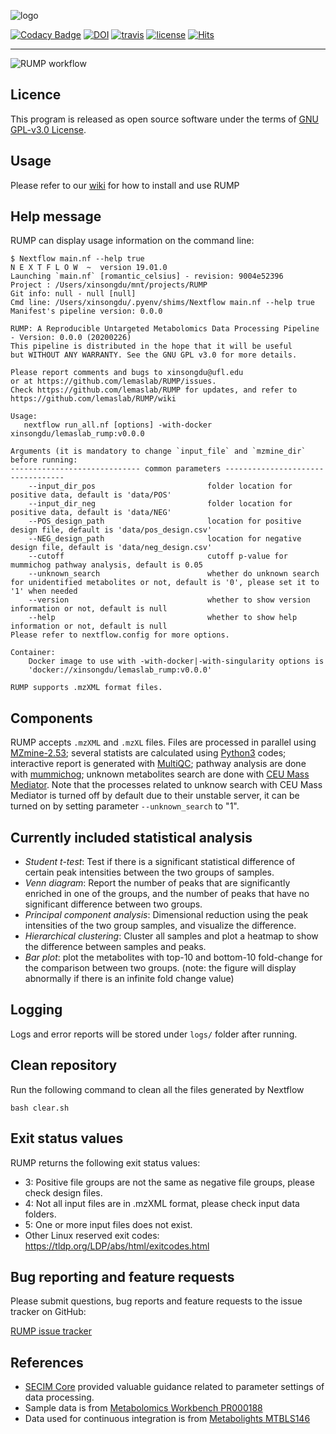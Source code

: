 ![logo](https://user-images.githubusercontent.com/62911395/89073144-ecf77300-d347-11ea-8ddb-6fe6350dbe47.png|width=200px)

[![Codacy Badge](https://api.codacy.com/project/badge/Grade/0b6bdc545b50439596d40f3917ef3aa6)](https://app.codacy.com/gh/lemaslab/RUMP?utm_source=github.com&utm_medium=referral&utm_content=lemaslab/RUMP&utm_campaign=Badge_Grade_Dashboard)
[![DOI](https://zenodo.org/badge/DOI/10.5281/zenodo.3884275.svg)](https://doi.org/10.5281/zenodo.3884275)
[![travis](https://travis-ci.com/lemaslab/RUMP.svg?branch=master)](https://travis-ci.com/lemaslab/RUMP)
[![license](http://img.shields.io/badge/license-GNU-blue.svg)](https://github.com/lemaslab/RUMP/blob/master/LICENSE)
[![Hits](https://hits.seeyoufarm.com/api/count/incr/badge.svg?url=https%3A%2F%2Fgithub.com%2Flemaslab%2FRUMP)](https://hits.seeyoufarm.com)

---
![RUMP workflow](https://github.com/lemaslab/RUMP/blob/master/figs/Metabolomics_Pipeline_V4.png)


## Licence

This program is released as open source software under the terms of [GNU GPL-v3.0 License](https://github.com/GalaxyDream/RUMP/blob/master/LICENSE).

## Usage
Please refer to our [wiki](https://github.com/lemaslab/RUMP/wiki) for how to install and use RUMP

## Help message

RUMP can display usage information on the command line:
```
$ Nextflow main.nf --help true
N E X T F L O W  ~  version 19.01.0
Launching `main.nf` [romantic_celsius] - revision: 9004e52396
Project : /Users/xinsongdu/mnt/projects/RUMP
Git info: null - null [null]
Cmd line: /Users/xinsongdu/.pyenv/shims/Nextflow main.nf --help true
Manifest's pipeline version: 0.0.0

RUMP: A Reproducible Untargeted Metabolomics Data Processing Pipeline - Version: 0.0.0 (20200226)
This pipeline is distributed in the hope that it will be useful
but WITHOUT ANY WARRANTY. See the GNU GPL v3.0 for more details.

Please report comments and bugs to xinsongdu@ufl.edu
or at https://github.com/lemaslab/RUMP/issues.
Check https://github.com/lemaslab/RUMP for updates, and refer to
https://github.com/lemaslab/RUMP/wiki

Usage:
   nextflow run_all.nf [options] -with-docker xinsongdu/lemaslab_rump:v0.0.0

Arguments (it is mandatory to change `input_file` and `mzmine_dir` before running:
----------------------------- common parameters ----------------------------------
    --input_dir_pos                         folder location for positive data, default is 'data/POS'
    --input_dir_neg                         folder location for positive data, default is 'data/NEG'
    --POS_design_path                       location for positive design file, default is 'data/pos_design.csv'
    --NEG_design_path                       location for negative design file, default is 'data/neg_design.csv'
    --cutoff                                cutoff p-value for mummichog pathway analysis, default is 0.05
    --unknown_search                        whether do unknown search for unidentified metabolites or not, default is '0', please set it to '1' when needed
    --version                               whether to show version information or not, default is null
    --help                                  whether to show help information or not, default is null
Please refer to nextflow.config for more options.

Container:
    Docker image to use with -with-docker|-with-singularity options is
    'docker://xinsongdu/lemaslab_rump:v0.0.0'

RUMP supports .mzXML format files.
```

## Components

RUMP accepts `.mzXML` and `.mzXL` files. Files are processed in parallel using [MZmine-2.53](http://mzmine.github.io/); several statists are calculated using [Python3](https://www.python.org/download/releases/3.0/) codes; interactive report is generated with [MultiQC](https://multiqc.info/); pathway analysis are done with [mummichog](http://mummichog.org/); unknown metabolites search are done with [CEU Mass Mediator](https://github.com/lzyacht/cmmr). Note that the processes related to unknow search with CEU Mass Mediator is turned off by default due to their unstable server, it can be turned on by setting parameter `--unknown_search` to "1".

## Currently included statistical analysis

-   *Student t-test*: Test if there is a significant statistical difference of certain peak intensities between the two groups of samples.
-   *Venn diagram*: Report the number of peaks that are significantly enriched in one of the groups, and the number of peaks that have no significant difference between two groups.
-   *Principal component analysis*: Dimensional reduction using the peak intensities of the two group samples, and visualize the difference.
-   *Hierarchical clustering*: Cluster all samples and plot a heatmap to show the difference between samples and peaks.
-   *Bar plot*: plot the metabolites with top-10 and bottom-10 fold-change for the comparison between two groups. (note: the figure will display abnormally if there is an infinite fold change value)

## Logging

Logs and error reports will be stored under `logs/` folder after running.

## Clean repository

Run the following command to clean all the files generated by Nextflow
```
bash clear.sh
```

## Exit status values

RUMP returns the following exit status values:
-   3: Positive file groups are not the same as negative file groups, please check design files.
-   4: Not all input files are in .mzXML format, please check input data folders.
-   5: One or more input files does not exist.
-   Other Linux reserved exit codes: https://tldp.org/LDP/abs/html/exitcodes.html

## Bug reporting and feature requests

Please submit questions, bug reports and feature requests to the issue tracker on GitHub:

[RUMP issue tracker](https://github.com/lemaslab/RUMP/issues)

## References
-   [SECIM Core](http://secim.ufl.edu/) provided valuable guidance related to parameter settings of data processing.
-   Sample data is from [Metabolomics Workbench PR000188](https://www.metabolomicsworkbench.org/data/DRCCMetadata.php?Mode=Project&ProjectID=PR000188)
-   Data used for continuous integration is from [Metabolights MTBLS146](https://www.ebi.ac.uk/metabolights/MTBLS146/descriptors)
